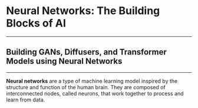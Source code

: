 # Neural Networks: The Building Blocks of AI

---

## Building GANs, Diffusers, and Transformer Models using Neural Networks

---

**Neural networks** are a type of machine learning model inspired by the structure and function of the human brain. They are composed of interconnected nodes, called neurons, that work together to process and learn from data.
